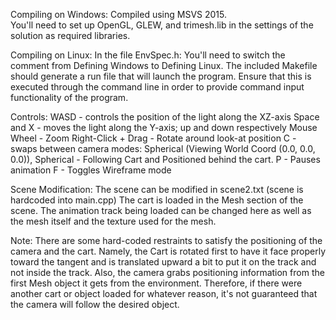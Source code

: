 Compiling on Windows:
Compiled using MSVS 2015.  
You'll need to set up OpenGL, GLEW, and trimesh.lib in the settings of the solution as required libraries.

Compiling on Linux:
In the file EnvSpec.h: You'll need to switch the comment from Defining Windows to Defining Linux.
The included Makefile should generate a run file that will launch the program.  Ensure that this is executed through the command line in order to provide command input functionality of the program.

Controls:
WASD - controls the position of the light along the XZ-axis
Space and X - moves the light along the Y-axis; up and down respectively
Mouse Wheel - Zoom
Right-Click + Drag - Rotate around look-at position
C - swaps between camera modes: Spherical (Viewing World Coord (0.0, 0.0, 0.0)), Spherical - Following Cart and Positioned behind the cart.
P - Pauses animation
F - Toggles Wireframe mode

Scene Modification:
The scene can be modified in scene2.txt (scene is hardcoded into main.cpp) The cart is loaded in the Mesh section of the scene. The animation track being loaded can be changed here as well as the mesh itself and the texture used for the mesh.

Note:
There are some hard-coded restraints to satisfy the positioning of the camera and the cart. Namely, the Cart is rotated first to have it face properly toward the tangent and is translated upward a bit to put it on the track and not inside the track.
Also, the camera grabs positioning information from the first Mesh object it gets from the environment. Therefore, if there were another cart or object loaded for whatever reason, it's not guaranteed that the camera will follow the desired object.
